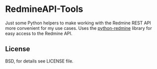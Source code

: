 RedmineAPI-Tools
================

Just some Python helpers to make working with the Redmine REST API more convenient for my use cases.
Uses the [python-redmine](https://python-redmine.readthedocs.io) library for easy access to the Redmine API.


License
-------

BSD, for details see LICENSE file.